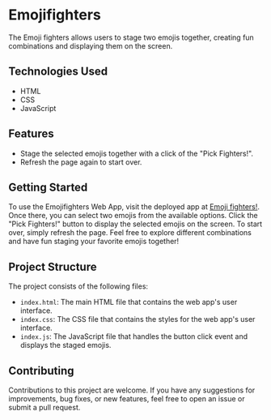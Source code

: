# Emojifighters

The Emoji fighters allows users to stage two emojis together, creating fun combinations and displaying them on the screen.

## Technologies Used

- HTML
- CSS
- JavaScript

## Features

- Stage the selected emojis together with a click of the "Pick Fighters!".
- Refresh the page again to start over.

## Getting Started

To use the Emojifighters Web App, visit the deployed app at [Emoji fighters!](https://645cdd365eedd906a133d2d2--bucolic-crisp-b36ef8.netlify.app/). Once there, you can select two emojis from the available options. Click the "Pick Fighters!" button to display the selected emojis on the screen. To start over, simply refresh the page. Feel free to explore different combinations and have fun staging your favorite emojis together!

## Project Structure

The project consists of the following files:

- `index.html`: The main HTML file that contains the web app's user interface.
- `index.css`: The CSS file that contains the styles for the web app's user interface.
- `index.js`: The JavaScript file that handles the button click event and displays the staged emojis.

## Contributing

Contributions to this project are welcome. If you have any suggestions for improvements, bug fixes, or new features, feel free to open an issue or submit a pull request.
